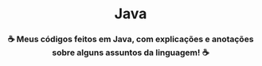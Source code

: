 <h1 align="center"> Java </h1>
<h3 align="center"> ☕ Meus códigos feitos em Java, com explicações e anotações sobre alguns assuntos da linguagem! ☕ </h3>
